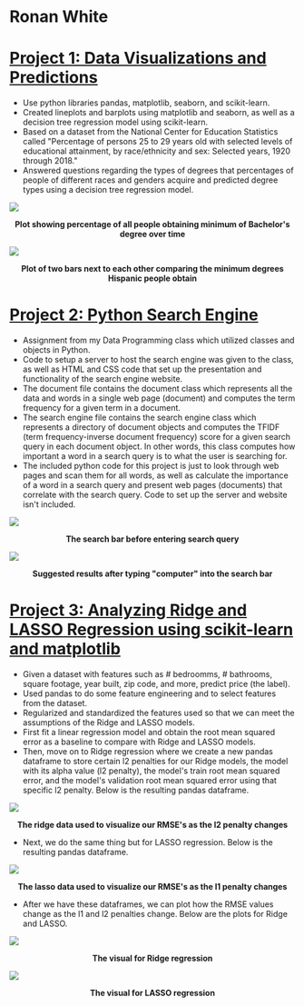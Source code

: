 # Ronan White

# [Project 1: Data Visualizations and Predictions](https://github.com/rpwhite02/Portfolio/tree/main/Project%201)
* Use python libraries pandas, matplotlib, seaborn, and scikit-learn.
* Created lineplots and barplots using matplotlib and seaborn, as well as a decision tree regression model using scikit-learn.
* Based on a dataset from the National Center for Education Statistics called "Percentage of persons 25 to 29 years old with
selected levels of educational attainment, by race/ethnicity and sex: Selected years, 1920 through 2018."
* Answered questions regarding the types of degrees that percentages of people of different races and genders acquire and predicted
degree types using a decision tree regression model.

![](/images/lineplot.png)
<figcaption align = "center">
  <b> Plot showing percentage of all people obtaining minimum of Bachelor's degree over time</b>
</figcaption>


![](/images/hispanicplot.png)
<figcaption align = "center">
  <b>Plot of two bars next to each other comparing the minimum degrees Hispanic people obtain</b>
</figcaption>


# [Project 2: Python Search Engine](https://github.com/rpwhite02/Portfolio/tree/main/Project%202)
* Assignment from my Data Programming class which utilized classes and objects in Python.
* Code to setup a server to host the search engine was given to the class, as well as HTML and CSS
code that set up the presentation and functionality of the search engine website.
* The document file contains the document class which represents all the data and words in a
single web page (document) and computes the term frequency for a given term in a document.
* The search engine file contains the search engine class which represents a directory of document
objects and computes the TFIDF (term frequency-inverse document frequency) score for a given
search query in each document object. In other words, this class computes how important a word
in a search query is to what the user is searching for.
* The included python code for this project is just to look through web pages and scan them for all words, as
well as calculate the importance of a word in a search query and present web pages (documents) that
correlate with the search query. Code to set up the server and website isn't included.

![](/images/searchbar.png)
<figcaption align = "center">
  <b>The search bar before entering search query</b>
</figcaption>


![](/images/searchresults.png)
<figcaption align = "center">
  <b>Suggested results after typing "computer" into the search bar</b>
</figcaption>


# [Project 3: Analyzing Ridge and LASSO Regression using scikit-learn and matplotlib](https://github.com/rpwhite02/Portfolio/tree/main/Project%203)
* Given a dataset with features such as # bedroomms, # bathrooms, square footage, year built, zip code, and more,
predict price (the label).
* Used pandas to do some feature engineering and to select features from the dataset.
* Regularized and standardized the features used so that we can meet the assumptions of the Ridge and LASSO models.
* First fit a linear regression model and obtain the root mean squared error as a baseline to compare with Ridge and
LASSO models.
* Then, move on to Ridge regression where we create a new pandas dataframe to store certain l2 penalties for our Ridge models,
the model with its alpha value (l2 penalty), the model's train root mean squared error, and the model's validation root mean squared error
using that specific l2 penalty. Below is the resulting pandas dataframe.


![](/images/ridge_data.png)
<figcaption align = "center">
  <b>The ridge data used to visualize our RMSE's as the l2 penalty changes</b>
</figcaption>


* Next, we do the same thing but for LASSO regression. Below is the resulting pandas dataframe.


![](/images/lasso_data.png)
<figcaption align = "center">
  <b>The lasso data used to visualize our RMSE's as the l1 penalty changes</b>
</figcaption>

* After we have these dataframes, we can plot how the RMSE values change as the l1 and l2 penalties
change. Below are the plots for Ridge and LASSO.

![](/images/ridge_error_visual.png)
<figcaption align = "center">
  <b>The visual for Ridge regression</b>
</figcaption>


![](/images/lasso_error_visual.png)
<figcaption align = "center">
  <b>The visual for LASSO regression</b>
</figcaption>

